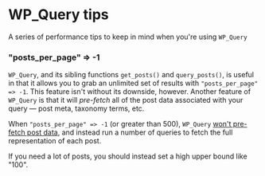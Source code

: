 WP_Query tips
=========================

A series of performance tips to keep in mind when you're using `WP_Query`

### "posts_per_page" => -1

`WP_Query`, and its sibling functions `get_posts()` and `query_posts()`, is useful in that it allows you to grab an unlimited set of results with `"posts_per_page" => -1`. This feature isn't without its downside, however. Another feature of `WP_Query` is that it will *pre-fetch* all of the post data associated with your query — post meta, taxonomy terms, etc.

When `"posts_per_page" => -1` (or greater than 500), `WP_Query` [won't pre-fetch post data](https://core.trac.wordpress.org/browser/tags/3.8.2/src/wp-includes/query.php#L2927), and instead run a number of queries to fetch the full representation of each post.

If you need a lot of posts, you should instead set a high upper bound like "100".
